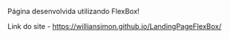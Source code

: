 Página desenvolvida utilizando FlexBox!

Link do site - https://williansimon.github.io/LandingPageFlexBox/
